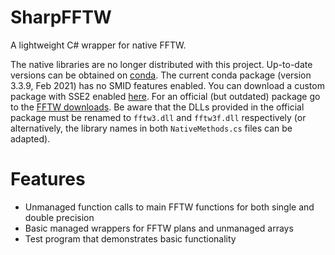 SharpFFTW
===========

A lightweight C# wrapper for native FFTW.

The native libraries are no longer distributed with this project. Up-to-date versions can be obtained on [conda](https://anaconda.org/conda-forge/fftw/files). The current conda package (version 3.3.9, Feb 2021) has no SMID features enabled. You can download a custom package with SSE2 enabled [here](http://wo80.bplaced.net/math/packages-fftw.html). For an official (but outdated) package go to the [FFTW downloads](http://www.fftw.org/install/windows.html). Be aware that the DLLs provided in the official package must be renamed to `fftw3.dll` and `fftw3f.dll` respectively (or alternatively, the library names in both `NativeMethods.cs` files can be adapted).

Features
============

* Unmanaged function calls to main FFTW functions for both single and double precision
* Basic managed wrappers for FFTW plans and unmanaged arrays
* Test program that demonstrates basic functionality
